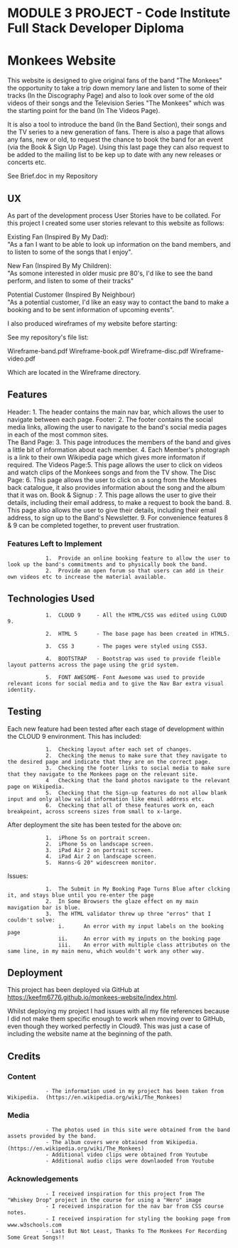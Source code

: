 # MODULE 3 PROJECT - Code Institute Full Stack Developer Diploma
# Monkees Website

This website is designed to give original fans of the band "The Monkees" the opportunity to take a trip down memory lane and listen to some of 
their tracks (In the Discography Page) and also to look over some of the old videos of their songs and the Television Series "The Monkees" 
which was the starting point for the band (In The Videos Page).

It is also a tool to introduce the band (In the Band Section), their songs and the TV series to a new generation of fans.  There is also a 
page that allows any fans, new or old, to request the chance to book the band for an event (via the Book & Sign Up Page).  Using this last
page they can also request to be added to the mailing list to be kep up to date with any new releases or concerts etc. 

See Brief.doc in my Repository


## UX

As part of the development process User Stories have to be collated.  For this project I created some user stories relevant to this website as
follows:


Existing Fan (Inspired By My Dad):  	
"As a fan I want to be able to look up information on the band members, and to listen to some of the songs that I enjoy".

New Fan (Inspired By My Children):	
"As somone interested in older music pre 80's, I'd like to see the band perform, and listen to some of their tracks"

Potential Customer (Inspired By Neighbour) 	
"As a potential customer, I'd like an easy way to contact the band to make a booking and to be sent information of upcoming events".


I also produced wireframes of my website before starting:

See my repository's file list:

Wireframe-band.pdf
Wireframe-book.pdf
Wireframe-disc.pdf
Wireframe-video.pdf

Which are located in the Wireframe directory.


## Features

Header:			1.	The header contains the main nav bar, which allows the user to navigate between each page.
Footer:			2.	The footer contains the social media links, allowing the user to navigate to the band's social media pages in each of the most common sites.	
The Band Page:	3.	This page introduces the members of the band and gives a little bit of information about each member.
				4.	Each Member's photograph is a link to their own Wikipedia page which gives more informaton if required.
The Videos Page:5.	This page allows the user to click on videos and watch clips of the Monkees songs and from the TV show.
The Disc Page:	6.	This page allows the user to click on a song from the Monkees back catalogue, it also provides information about the song and the album that it was on.
Book & Signup :	7.	This page allows the user to give their details, including their email address, to make a request to book the band.
				8.	This page also allows the user to give their details, including their email address, to sign up to the Band's Newsletter.
				9.	For convenience features 8 & 9 can be completed together, to prevent user frustration.
		

### Features Left to Implement
			
				1.	Provide an online booking feature to allow the user to look up the band's commitments and to physically book the band.
				2.	Provide an open forum so that users can add in their own videos etc to increase the material available.

## Technologies Used

				1.	CLOUD 9		- All the HTML/CSS was edited using CLOUD 9.
	
				2.	HTML 5 		- The base page has been created in HTML5.

				3.	CSS 3		- The pages were styled using CSS3.

				4.	BOOTSTRAP	- Bootstrap was used to provide fleible layout patterns across the page using the grid system.

				5.	FONT AWESOME- Font Awesome was used to provide relevant icons for social media and to give the Nav Bar extra visual identity.

## Testing

Each new feature had been tested after each stage of development within the CLOUD 9 environment.  This has included:

				1.	Checking layout after each set of changes.  
				2.	Checking the menus to make sure that they navigate to the desired page and indicate that they are on the correct page.  
				3.	Checking the footer links to social media to make sure that they navigate to the Monkees page on the relevant site.
				4	Checking that the band photos navigate to the relevant page on Wikipedia.
				5.	Checking that the Sign-up features do not allow blank input and only allow valid information like email address etc.
				6.	Checking that all of these features work on, each breakpoint, across screens sizes from small to x-large.

After deployment the site has been tested for the above on:

				1.	iPhone 5s on portrait screen.
				2.	iPhone 5s on landscape screen.
				3.	iPad Air 2 on portrait screen.
				4.	iPad Air 2 on landscape screen.	
				5. 	Hanns-G 20" widescreen monitor.

Issues:

				1.	The Submit in My Booking Page Turns Blue after clcking it, and stays blue until you re-enter the page
				2.	In Some Browsers the glaze effect on my main mavigation bar is blue.
				3.  The HTML validator threw up three "erros" that I couldn't solve:	
					i.		An error with my input labels on the booking page
					ii.		An error with my inputs on the booking page
					iii.	An error with multiple class attributes on the same line, in my main menu, which wouldn't work any other way.


## Deployment

This project has been deployed via GitHub at https://keefm6776.github.io/monkees-website/index.html.  

Whilst deploying my project I had issues with all my file references because I did not make them specific enough to work when 
moving over to GitHub, even though they worked perfectly in Cloud9.  This was just a case of including the website name at the 
beginning of the path.

## Credits

### Content
				- The information used in my project has been taken from Wikipedia.  (https://en.wikipedia.org/wiki/The_Monkees)

### Media
				- The photos used in this site were obtained from the band assets provided by the band.
				- The album covers were obtained from Wikipedia. (https://en.wikipedia.org/wiki/The_Monkees)
				- Additional video clips were obtained from Youtube
				- Additional audio clips were downlaoded from Youtube

### Acknowledgements

				- I received inspiration for this project from The "Whiskey Drop" project in the course for using a "Hero" image
				- I received inspiration for the nav bar from CSS course notes.
				- I received inspiration for styling the booking page from www.w3schools.com
				- Last But Not Least, Thanks To The Monkees For Recording Some Great Songs!!
